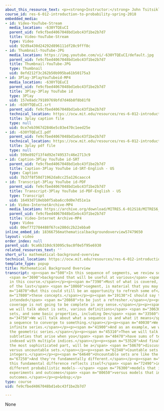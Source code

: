 ```yaml
---
about_this_resource_text: <p><strong>Instructor:</strong> John Tsitsiklis</p>
course_id: res-6-012-introduction-to-probability-spring-2018
embedded_media:
- id: Video-YouTube-Stream
  media_location: -630YTQEuCI
  parent_uid: fe9cfbed4067048bd1ebc43f1be2b7d7
  title: Video-YouTube-Stream
  type: Video
  uid: 92d9a430d24292d896111df28c9fff8c
- id: Thumbnail-YouTube-JPG
  media_location: https://img.youtube.com/vi/-630YTQEuCI/default.jpg
  parent_uid: fe9cfbed4067048bd1ebc43f1be2b7d7
  title: Thumbnail-YouTube-JPG
  type: Thumbnail
  uid: 8efd212f3c262b50b995ba61b50175a3
- id: 3Play-3PlayYouTubeid-MP4
  media_location: -630YTQEuCI
  parent_uid: fe9cfbed4067048bd1ebc43f1be2b7d7
  title: 3Play-3Play YouTube id
  type: 3Play
  uid: 157e8adc79189769bfd7d46b8f8b81f8
- id: -630YTQEuCI.srt
  parent_uid: fe9cfbed4067048bd1ebc43f1be2b7d7
  technical_location: https://ocw.mit.edu/resources/res-6-012-introduction-to-probability-spring-2018/part-i-the-fundamentals/mathematical-background-overview/-630YTQEuCI.srt
  title: 3play caption file
  type: null
  uid: 0ce7eb3967d2846e5c03e470c1eed25e
- id: -630YTQEuCI.pdf
  parent_uid: fe9cfbed4067048bd1ebc43f1be2b7d7
  technical_location: https://ocw.mit.edu/resources/res-6-012-introduction-to-probability-spring-2018/part-i-the-fundamentals/mathematical-background-overview/-630YTQEuCI.pdf
  title: 3play pdf file
  type: null
  uid: 599e892f13f4d92e749537c46e2713c9
- id: Caption-3Play YouTube id-SRT
  parent_uid: fe9cfbed4067048bd1ebc43f1be2b7d7
  title: Caption-3Play YouTube id-SRT-English - US
  type: Caption
  uid: 7b37f8f50d71962da8cc25a126caacc4
- id: Transcript-3Play YouTube id-PDF
  parent_uid: fe9cfbed4067048bd1ebc43f1be2b7d7
  title: Transcript-3Play YouTube id-PDF-English - US
  type: Transcript
  uid: 16493d710ebb0f5aba6cc0d0e7d51e1a
- id: Video-InternetArchive-MP4
  media_location: https://archive.org/download/MITRES.6-012S18/MITRES6_012S18_S01-00_300k.mp4
  parent_uid: fe9cfbed4067048bd1ebc43f1be2b7d7
  title: Video-Internet Archive-MP4
  type: Video
  uid: 00ef772784488f67ce280dc2b22ebba0
inline_embed_id: 18366756mathematicalbackgroundoverview57479650
layout: video
order_index: null
parent_uid: 9ca6b310dc93095c9ac0f0e5f95e6930
related_resources_text: ''
short_url: mathematical-background-overview
technical_location: https://ocw.mit.edu/resources/res-6-012-introduction-to-probability-spring-2018/part-i-the-fundamentals/mathematical-background-overview
template_type: popup
title: Mathematical Background Overview
transcript: <p><span m="500">In this sequence of segments, we review some mathematical</span>
  <span m="3690">background that will be useful at various</span> <span m="5770">places
  in this course.</span></p><p><span m="7390">Most of what is covered, with the exception
  of the last</span> <span m="10860">segment, is material that you may have seen before.</span></p><p><span
  m="14870">But this could still be an opportunity to refresh some of</span> <span
  m="17800">these concepts.</span></p><p><span m="19130">I should say that this is
  intended</span> <span m="20860">to be just a refresher.</span></p><p><span m="22830">Our
  coverage is not going to be complete in any sense.</span></p><p><span m="26605">What
  we will talk about is sets, various definitions</span> <span m="30630">related to
  sets, and some basic properties, including De</span> <span m="33560">Morgan's laws.</span></p><p><span
  m="34750">We will talk about what a sequence is and what it means</span> <span m="38180">for
  a sequence to converge to something.</span></p><p><span m="40030">We will talk about
  infinite series.</span></p><p><span m="41900">And as an example, we will look at
  the geometric series.</span></p><p><span m="45310">Then we will talk about some
  subtleties that arise when you</span> <span m="48470">have sums of terms that are
  indexed with multiple indices.</span></p><p><span m="53520">And finally, probably
  the most sophisticated part, will be a</span> <span m="58670">discussion of countable
  versus uncountable sets.</span></p><p><span m="62340">Countable sets are like the
  integers.</span></p><p><span m="64640">Uncountable sets are like the real line.</span></p><p><span
  m="67250">And they're fundamentally different.</span></p><p><span m="69010">And
  this fundamental difference reflects itself</span> <span m="72490">into fundamentally
  different probabilistic models--</span> <span m="76300">models that involve discrete
  experiments and outcomes</span> <span m="80650">versus models that involve continuous
  outcomes.</span></p><p>&nbsp;</p>
type: course
uid: fe9cfbed4067048bd1ebc43f1be2b7d7

---
```

None